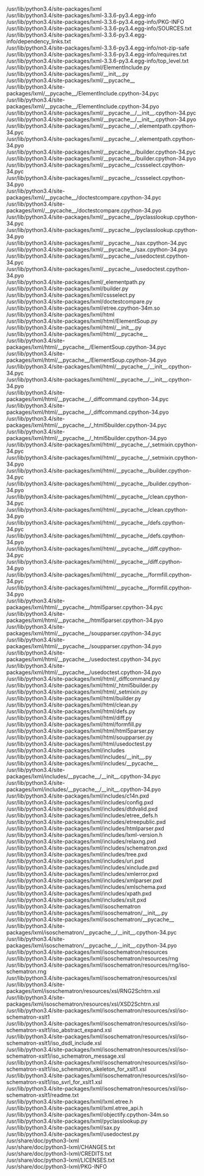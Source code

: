 /usr/lib/python3.4/site-packages/lxml  
/usr/lib/python3.4/site-packages/lxml-3.3.6-py3.4.egg-info  
/usr/lib/python3.4/site-packages/lxml-3.3.6-py3.4.egg-info/PKG-INFO  
/usr/lib/python3.4/site-packages/lxml-3.3.6-py3.4.egg-info/SOURCES.txt  
/usr/lib/python3.4/site-packages/lxml-3.3.6-py3.4.egg-info/dependency\_links.txt  
/usr/lib/python3.4/site-packages/lxml-3.3.6-py3.4.egg-info/not-zip-safe  
/usr/lib/python3.4/site-packages/lxml-3.3.6-py3.4.egg-info/requires.txt  
/usr/lib/python3.4/site-packages/lxml-3.3.6-py3.4.egg-info/top\_level.txt  
/usr/lib/python3.4/site-packages/lxml/ElementInclude.py  
/usr/lib/python3.4/site-packages/lxml/\_\_init\_\_.py  
/usr/lib/python3.4/site-packages/lxml/\_\_pycache\_\_  
/usr/lib/python3.4/site-packages/lxml/\_\_pycache\_\_/ElementInclude.cpython-34.pyc  
/usr/lib/python3.4/site-packages/lxml/\_\_pycache\_\_/ElementInclude.cpython-34.pyo  
/usr/lib/python3.4/site-packages/lxml/\_\_pycache\_\_/\_\_init\_\_.cpython-34.pyc  
/usr/lib/python3.4/site-packages/lxml/\_\_pycache\_\_/\_\_init\_\_.cpython-34.pyo  
/usr/lib/python3.4/site-packages/lxml/\_\_pycache\_\_/\_elementpath.cpython-34.pyc  
/usr/lib/python3.4/site-packages/lxml/\_\_pycache\_\_/\_elementpath.cpython-34.pyo  
/usr/lib/python3.4/site-packages/lxml/\_\_pycache\_\_/builder.cpython-34.pyc  
/usr/lib/python3.4/site-packages/lxml/\_\_pycache\_\_/builder.cpython-34.pyo  
/usr/lib/python3.4/site-packages/lxml/\_\_pycache\_\_/cssselect.cpython-34.pyc  
/usr/lib/python3.4/site-packages/lxml/\_\_pycache\_\_/cssselect.cpython-34.pyo  
/usr/lib/python3.4/site-packages/lxml/\_\_pycache\_\_/doctestcompare.cpython-34.pyc  
/usr/lib/python3.4/site-packages/lxml/\_\_pycache\_\_/doctestcompare.cpython-34.pyo  
/usr/lib/python3.4/site-packages/lxml/\_\_pycache\_\_/pyclasslookup.cpython-34.pyc  
/usr/lib/python3.4/site-packages/lxml/\_\_pycache\_\_/pyclasslookup.cpython-34.pyo  
/usr/lib/python3.4/site-packages/lxml/\_\_pycache\_\_/sax.cpython-34.pyc  
/usr/lib/python3.4/site-packages/lxml/\_\_pycache\_\_/sax.cpython-34.pyo  
/usr/lib/python3.4/site-packages/lxml/\_\_pycache\_\_/usedoctest.cpython-34.pyc  
/usr/lib/python3.4/site-packages/lxml/\_\_pycache\_\_/usedoctest.cpython-34.pyo  
/usr/lib/python3.4/site-packages/lxml/\_elementpath.py  
/usr/lib/python3.4/site-packages/lxml/builder.py  
/usr/lib/python3.4/site-packages/lxml/cssselect.py  
/usr/lib/python3.4/site-packages/lxml/doctestcompare.py  
/usr/lib/python3.4/site-packages/lxml/etree.cpython-34m.so  
/usr/lib/python3.4/site-packages/lxml/html  
/usr/lib/python3.4/site-packages/lxml/html/ElementSoup.py  
/usr/lib/python3.4/site-packages/lxml/html/\_\_init\_\_.py  
/usr/lib/python3.4/site-packages/lxml/html/\_\_pycache\_\_  
/usr/lib/python3.4/site-packages/lxml/html/\_\_pycache\_\_/ElementSoup.cpython-34.pyc  
/usr/lib/python3.4/site-packages/lxml/html/\_\_pycache\_\_/ElementSoup.cpython-34.pyo  
/usr/lib/python3.4/site-packages/lxml/html/\_\_pycache\_\_/\_\_init\_\_.cpython-34.pyc  
/usr/lib/python3.4/site-packages/lxml/html/\_\_pycache\_\_/\_\_init\_\_.cpython-34.pyo  
/usr/lib/python3.4/site-packages/lxml/html/\_\_pycache\_\_/\_diffcommand.cpython-34.pyc  
/usr/lib/python3.4/site-packages/lxml/html/\_\_pycache\_\_/\_diffcommand.cpython-34.pyo  
/usr/lib/python3.4/site-packages/lxml/html/\_\_pycache\_\_/\_html5builder.cpython-34.pyc  
/usr/lib/python3.4/site-packages/lxml/html/\_\_pycache\_\_/\_html5builder.cpython-34.pyo  
/usr/lib/python3.4/site-packages/lxml/html/\_\_pycache\_\_/\_setmixin.cpython-34.pyc  
/usr/lib/python3.4/site-packages/lxml/html/\_\_pycache\_\_/\_setmixin.cpython-34.pyo  
/usr/lib/python3.4/site-packages/lxml/html/\_\_pycache\_\_/builder.cpython-34.pyc  
/usr/lib/python3.4/site-packages/lxml/html/\_\_pycache\_\_/builder.cpython-34.pyo  
/usr/lib/python3.4/site-packages/lxml/html/\_\_pycache\_\_/clean.cpython-34.pyc  
/usr/lib/python3.4/site-packages/lxml/html/\_\_pycache\_\_/clean.cpython-34.pyo  
/usr/lib/python3.4/site-packages/lxml/html/\_\_pycache\_\_/defs.cpython-34.pyc  
/usr/lib/python3.4/site-packages/lxml/html/\_\_pycache\_\_/defs.cpython-34.pyo  
/usr/lib/python3.4/site-packages/lxml/html/\_\_pycache\_\_/diff.cpython-34.pyc  
/usr/lib/python3.4/site-packages/lxml/html/\_\_pycache\_\_/diff.cpython-34.pyo  
/usr/lib/python3.4/site-packages/lxml/html/\_\_pycache\_\_/formfill.cpython-34.pyc  
/usr/lib/python3.4/site-packages/lxml/html/\_\_pycache\_\_/formfill.cpython-34.pyo  
/usr/lib/python3.4/site-packages/lxml/html/\_\_pycache\_\_/html5parser.cpython-34.pyc  
/usr/lib/python3.4/site-packages/lxml/html/\_\_pycache\_\_/html5parser.cpython-34.pyo  
/usr/lib/python3.4/site-packages/lxml/html/\_\_pycache\_\_/soupparser.cpython-34.pyc  
/usr/lib/python3.4/site-packages/lxml/html/\_\_pycache\_\_/soupparser.cpython-34.pyo  
/usr/lib/python3.4/site-packages/lxml/html/\_\_pycache\_\_/usedoctest.cpython-34.pyc  
/usr/lib/python3.4/site-packages/lxml/html/\_\_pycache\_\_/usedoctest.cpython-34.pyo  
/usr/lib/python3.4/site-packages/lxml/html/\_diffcommand.py  
/usr/lib/python3.4/site-packages/lxml/html/\_html5builder.py  
/usr/lib/python3.4/site-packages/lxml/html/\_setmixin.py  
/usr/lib/python3.4/site-packages/lxml/html/builder.py  
/usr/lib/python3.4/site-packages/lxml/html/clean.py  
/usr/lib/python3.4/site-packages/lxml/html/defs.py  
/usr/lib/python3.4/site-packages/lxml/html/diff.py  
/usr/lib/python3.4/site-packages/lxml/html/formfill.py  
/usr/lib/python3.4/site-packages/lxml/html/html5parser.py  
/usr/lib/python3.4/site-packages/lxml/html/soupparser.py  
/usr/lib/python3.4/site-packages/lxml/html/usedoctest.py  
/usr/lib/python3.4/site-packages/lxml/includes  
/usr/lib/python3.4/site-packages/lxml/includes/\_\_init\_\_.py  
/usr/lib/python3.4/site-packages/lxml/includes/\_\_pycache\_\_  
/usr/lib/python3.4/site-packages/lxml/includes/\_\_pycache\_\_/\_\_init\_\_.cpython-34.pyc  
/usr/lib/python3.4/site-packages/lxml/includes/\_\_pycache\_\_/\_\_init\_\_.cpython-34.pyo  
/usr/lib/python3.4/site-packages/lxml/includes/c14n.pxd  
/usr/lib/python3.4/site-packages/lxml/includes/config.pxd  
/usr/lib/python3.4/site-packages/lxml/includes/dtdvalid.pxd  
/usr/lib/python3.4/site-packages/lxml/includes/etree\_defs.h  
/usr/lib/python3.4/site-packages/lxml/includes/etreepublic.pxd  
/usr/lib/python3.4/site-packages/lxml/includes/htmlparser.pxd  
/usr/lib/python3.4/site-packages/lxml/includes/lxml-version.h  
/usr/lib/python3.4/site-packages/lxml/includes/relaxng.pxd  
/usr/lib/python3.4/site-packages/lxml/includes/schematron.pxd  
/usr/lib/python3.4/site-packages/lxml/includes/tree.pxd  
/usr/lib/python3.4/site-packages/lxml/includes/uri.pxd  
/usr/lib/python3.4/site-packages/lxml/includes/xinclude.pxd  
/usr/lib/python3.4/site-packages/lxml/includes/xmlerror.pxd  
/usr/lib/python3.4/site-packages/lxml/includes/xmlparser.pxd  
/usr/lib/python3.4/site-packages/lxml/includes/xmlschema.pxd  
/usr/lib/python3.4/site-packages/lxml/includes/xpath.pxd  
/usr/lib/python3.4/site-packages/lxml/includes/xslt.pxd  
/usr/lib/python3.4/site-packages/lxml/isoschematron  
/usr/lib/python3.4/site-packages/lxml/isoschematron/\_\_init\_\_.py  
/usr/lib/python3.4/site-packages/lxml/isoschematron/\_\_pycache\_\_  
/usr/lib/python3.4/site-packages/lxml/isoschematron/\_\_pycache\_\_/\_\_init\_\_.cpython-34.pyc  
/usr/lib/python3.4/site-packages/lxml/isoschematron/\_\_pycache\_\_/\_\_init\_\_.cpython-34.pyo  
/usr/lib/python3.4/site-packages/lxml/isoschematron/resources  
/usr/lib/python3.4/site-packages/lxml/isoschematron/resources/rng  
/usr/lib/python3.4/site-packages/lxml/isoschematron/resources/rng/iso-schematron.rng  
/usr/lib/python3.4/site-packages/lxml/isoschematron/resources/xsl  
/usr/lib/python3.4/site-packages/lxml/isoschematron/resources/xsl/RNG2Schtrn.xsl  
/usr/lib/python3.4/site-packages/lxml/isoschematron/resources/xsl/XSD2Schtrn.xsl  
/usr/lib/python3.4/site-packages/lxml/isoschematron/resources/xsl/iso-schematron-xslt1  
/usr/lib/python3.4/site-packages/lxml/isoschematron/resources/xsl/iso-schematron-xslt1/iso\_abstract\_expand.xsl  
/usr/lib/python3.4/site-packages/lxml/isoschematron/resources/xsl/iso-schematron-xslt1/iso\_dsdl\_include.xsl  
/usr/lib/python3.4/site-packages/lxml/isoschematron/resources/xsl/iso-schematron-xslt1/iso\_schematron\_message.xsl  
/usr/lib/python3.4/site-packages/lxml/isoschematron/resources/xsl/iso-schematron-xslt1/iso\_schematron\_skeleton\_for\_xslt1.xsl  
/usr/lib/python3.4/site-packages/lxml/isoschematron/resources/xsl/iso-schematron-xslt1/iso\_svrl\_for\_xslt1.xsl  
/usr/lib/python3.4/site-packages/lxml/isoschematron/resources/xsl/iso-schematron-xslt1/readme.txt  
/usr/lib/python3.4/site-packages/lxml/lxml.etree.h  
/usr/lib/python3.4/site-packages/lxml/lxml.etree\_api.h  
/usr/lib/python3.4/site-packages/lxml/objectify.cpython-34m.so  
/usr/lib/python3.4/site-packages/lxml/pyclasslookup.py  
/usr/lib/python3.4/site-packages/lxml/sax.py  
/usr/lib/python3.4/site-packages/lxml/usedoctest.py  
/usr/share/doc/python3-lxml  
/usr/share/doc/python3-lxml/CHANGES.txt  
/usr/share/doc/python3-lxml/CREDITS.txt  
/usr/share/doc/python3-lxml/LICENSES.txt  
/usr/share/doc/python3-lxml/PKG-INFO  
